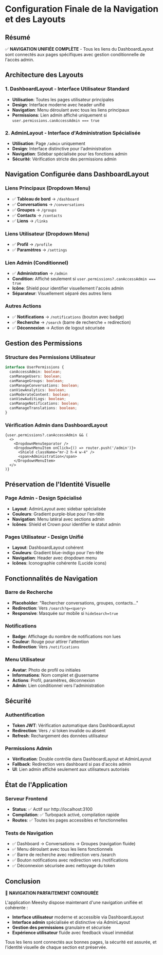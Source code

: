 # Configuration Finale de la Navigation et des Layouts

## Résumé
✅ **NAVIGATION UNIFIÉE COMPLÈTE** - Tous les liens du DashboardLayout sont connectés aux pages spécifiques avec gestion conditionnelle de l'accès admin.

## Architecture des Layouts

### 1. DashboardLayout - Interface Utilisateur Standard
- **Utilisation**: Toutes les pages utilisateur principales
- **Design**: Interface moderne avec header unifié
- **Navigation**: Menu déroulant avec tous les liens principaux
- **Permissions**: Lien admin affiché uniquement si `user.permissions.canAccessAdmin === true`

### 2. AdminLayout - Interface d'Administration Spécialisée
- **Utilisation**: Page `/admin` uniquement  
- **Design**: Interface distinctive pour l'administration
- **Navigation**: Sidebar spécialisée pour les fonctions admin
- **Sécurité**: Vérification stricte des permissions admin

## Navigation Configurée dans DashboardLayout

### Liens Principaux (Dropdown Menu)
- ✅ **Tableau de bord** → `/dashboard`
- ✅ **Conversations** → `/conversations`  
- ✅ **Groupes** → `/groups`
- ✅ **Contacts** → `/contacts`
- ✅ **Liens** → `/links`

### Liens Utilisateur (Dropdown Menu)
- ✅ **Profil** → `/profile`
- ✅ **Paramètres** → `/settings`

### Lien Admin (Conditionnel)
- ✅ **Administration** → `/admin`
- **Condition**: Affiché seulement si `user.permissions?.canAccessAdmin === true`
- **Icône**: Shield pour identifier visuellement l'accès admin
- **Séparateur**: Visuellement séparé des autres liens

### Autres Actions
- ✅ **Notifications** → `/notifications` (bouton avec badge)
- ✅ **Recherche** → `/search` (barre de recherche + redirection)
- ✅ **Déconnexion** → Action de logout sécurisée

## Gestion des Permissions

### Structure des Permissions Utilisateur
```typescript
interface UserPermissions {
  canAccessAdmin: boolean;
  canManageUsers: boolean;
  canManageGroups: boolean;
  canManageConversations: boolean;
  canViewAnalytics: boolean;
  canModerateContent: boolean;
  canViewAuditLogs: boolean;
  canManageNotifications: boolean;
  canManageTranslations: boolean;
}
```

### Vérification Admin dans DashboardLayout
```tsx
{user.permissions?.canAccessAdmin && (
  <>
    <DropdownMenuSeparator />
    <DropdownMenuItem onClick={() => router.push('/admin')}>
      <Shield className="mr-2 h-4 w-4" />
      <span>Administration</span>
    </DropdownMenuItem>
  </>
)}
```

## Préservation de l'Identité Visuelle

### Page Admin - Design Spécialisé
- **Layout**: AdminLayout avec sidebar spécialisée
- **Couleurs**: Gradient purple-blue pour l'en-tête
- **Navigation**: Menu latéral avec sections admin
- **Icônes**: Shield et Crown pour identifier le statut admin

### Pages Utilisateur - Design Unifié
- **Layout**: DashboardLayout cohérent
- **Couleurs**: Gradient blue-indigo pour l'en-tête
- **Navigation**: Header avec dropdown menu
- **Icônes**: Iconographie cohérente (Lucide icons)

## Fonctionnalités de Navigation

### Barre de Recherche
- **Placeholder**: "Rechercher conversations, groupes, contacts..."
- **Redirection**: Vers `/search?q=<query>`
- **Responsive**: Masquée sur mobile si `hideSearch=true`

### Notifications
- **Badge**: Affichage du nombre de notifications non lues
- **Couleur**: Rouge pour attirer l'attention
- **Redirection**: Vers `/notifications`

### Menu Utilisateur
- **Avatar**: Photo de profil ou initiales
- **Informations**: Nom complet et @username
- **Actions**: Profil, paramètres, déconnexion
- **Admin**: Lien conditionnel vers l'administration

## Sécurité

### Authentification
- **Token JWT**: Vérification automatique dans DashboardLayout
- **Redirection**: Vers `/` si token invalide ou absent
- **Refresh**: Rechargement des données utilisateur

### Permissions Admin
- **Vérification**: Double contrôle dans DashboardLayout et AdminLayout
- **Fallback**: Redirection vers dashboard si pas d'accès admin
- **UI**: Lien admin affiché seulement aux utilisateurs autorisés

## État de l'Application

### Serveur Frontend
- **Status**: ✅ Actif sur http://localhost:3100
- **Compilation**: ✅ Turbopack activé, compilation rapide
- **Routes**: ✅ Toutes les pages accessibles et fonctionnelles

### Tests de Navigation
- ✅ Dashboard → Conversations → Groupes (navigation fluide)
- ✅ Menu déroulant avec tous les liens fonctionnels
- ✅ Barre de recherche avec redirection vers /search
- ✅ Bouton notifications avec redirection vers /notifications
- ✅ Déconnexion sécurisée avec nettoyage du token

## Conclusion

🎉 **NAVIGATION PARFAITEMENT CONFIGURÉE** 

L'application Meeshy dispose maintenant d'une navigation unifiée et cohérente :
- **Interface utilisateur** moderne et accessible via DashboardLayout
- **Interface admin** spécialisée et distinctive via AdminLayout  
- **Gestion des permissions** granulaire et sécurisée
- **Expérience utilisateur** fluide avec feedback visuel immédiat

Tous les liens sont connectés aux bonnes pages, la sécurité est assurée, et l'identité visuelle de chaque section est préservée.
